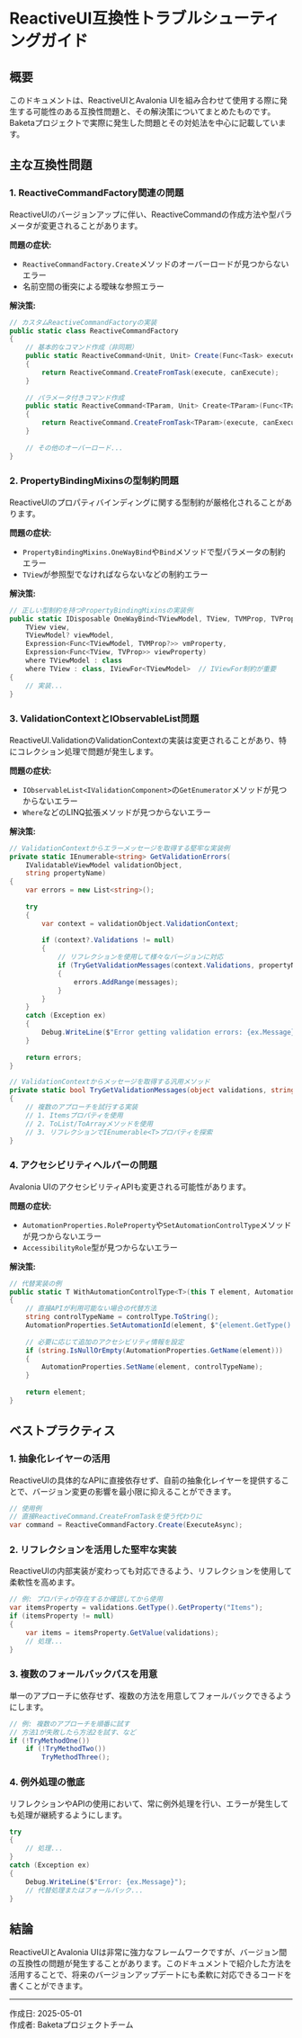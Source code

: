 # ReactiveUI互換性トラブルシューティングガイド

## 概要

このドキュメントは、ReactiveUIとAvalonia UIを組み合わせて使用する際に発生する可能性のある互換性問題と、その解決策についてまとめたものです。Baketaプロジェクトで実際に発生した問題とその対処法を中心に記載しています。

## 主な互換性問題

### 1. ReactiveCommandFactory関連の問題

ReactiveUIのバージョンアップに伴い、ReactiveCommandの作成方法や型パラメータが変更されることがあります。

**問題の症状:**
- `ReactiveCommandFactory.Create`メソッドのオーバーロードが見つからないエラー
- 名前空間の衝突による曖昧な参照エラー

**解決策:**
```csharp
// カスタムReactiveCommandFactoryの実装
public static class ReactiveCommandFactory
{
    // 基本的なコマンド作成（非同期）
    public static ReactiveCommand<Unit, Unit> Create(Func<Task> execute, IObservable<bool>? canExecute = null)
    {
        return ReactiveCommand.CreateFromTask(execute, canExecute);
    }
    
    // パラメータ付きコマンド作成
    public static ReactiveCommand<TParam, Unit> Create<TParam>(Func<TParam, Task> execute, IObservable<bool>? canExecute = null)
    {
        return ReactiveCommand.CreateFromTask<TParam>(execute, canExecute);
    }
    
    // その他のオーバーロード...
}
```

### 2. PropertyBindingMixinsの型制約問題

ReactiveUIのプロパティバインディングに関する型制約が厳格化されることがあります。

**問題の症状:**
- `PropertyBindingMixins.OneWayBind`や`Bind`メソッドで型パラメータの制約エラー
- `TView`が参照型でなければならないなどの制約エラー

**解決策:**
```csharp
// 正しい型制約を持つPropertyBindingMixinsの実装例
public static IDisposable OneWayBind<TViewModel, TView, TVMProp, TVProp>(
    TView view, 
    TViewModel? viewModel,
    Expression<Func<TViewModel, TVMProp?>> vmProperty,
    Expression<Func<TView, TVProp>> viewProperty)
    where TViewModel : class
    where TView : class, IViewFor<TViewModel>  // IViewFor制約が重要
{
    // 実装...
}
```

### 3. ValidationContextとIObservableList問題

ReactiveUI.ValidationのValidationContextの実装は変更されることがあり、特にコレクション処理で問題が発生します。

**問題の症状:**
- `IObservableList<IValidationComponent>`の`GetEnumerator`メソッドが見つからないエラー
- `Where`などのLINQ拡張メソッドが見つからないエラー

**解決策:**
```csharp
// ValidationContextからエラーメッセージを取得する堅牢な実装例
private static IEnumerable<string> GetValidationErrors(
    IValidatableViewModel validationObject, 
    string propertyName)
{
    var errors = new List<string>();
    
    try
    {
        var context = validationObject.ValidationContext;
        
        if (context?.Validations != null)
        {
            // リフレクションを使用して様々なバージョンに対応
            if (TryGetValidationMessages(context.Validations, propertyName, out var messages))
            {
                errors.AddRange(messages);
            }
        }
    }
    catch (Exception ex)
    {
        Debug.WriteLine($"Error getting validation errors: {ex.Message}");
    }
    
    return errors;
}

// ValidationContextからメッセージを取得する汎用メソッド
private static bool TryGetValidationMessages(object validations, string propertyName, out IEnumerable<string> messages)
{
    // 複数のアプローチを試行する実装
    // 1. Itemsプロパティを使用
    // 2. ToList/ToArrayメソッドを使用
    // 3. リフレクションでIEnumerable<T>プロパティを探索
}
```

### 4. アクセシビリティヘルパーの問題

Avalonia UIのアクセシビリティAPIも変更される可能性があります。

**問題の症状:**
- `AutomationProperties.RoleProperty`や`SetAutomationControlType`メソッドが見つからないエラー
- `AccessibilityRole`型が見つからないエラー

**解決策:**
```csharp
// 代替実装の例
public static T WithAutomationControlType<T>(this T element, AutomationControlType controlType) where T : Control
{
    // 直接APIが利用可能ない場合の代替方法
    string controlTypeName = controlType.ToString();
    AutomationProperties.SetAutomationId(element, $"{element.GetType().Name}_{controlTypeName}");
    
    // 必要に応じて追加のアクセシビリティ情報を設定
    if (string.IsNullOrEmpty(AutomationProperties.GetName(element)))
    {
        AutomationProperties.SetName(element, controlTypeName);
    }
    
    return element;
}
```

## ベストプラクティス

### 1. 抽象化レイヤーの活用

ReactiveUIの具体的なAPIに直接依存せず、自前の抽象化レイヤーを提供することで、バージョン変更の影響を最小限に抑えることができます。

```csharp
// 使用例
// 直接ReactiveCommand.CreateFromTaskを使う代わりに
var command = ReactiveCommandFactory.Create(ExecuteAsync);
```

### 2. リフレクションを活用した堅牢な実装

ReactiveUIの内部実装が変わっても対応できるよう、リフレクションを使用して柔軟性を高めます。

```csharp
// 例: プロパティが存在するか確認してから使用
var itemsProperty = validations.GetType().GetProperty("Items");
if (itemsProperty != null)
{
    var items = itemsProperty.GetValue(validations);
    // 処理...
}
```

### 3. 複数のフォールバックパスを用意

単一のアプローチに依存せず、複数の方法を用意してフォールバックできるようにします。

```csharp
// 例: 複数のアプローチを順番に試す
// 方法1が失敗したら方法2を試す、など
if (!TryMethodOne())
    if (!TryMethodTwo())
        TryMethodThree();
```

### 4. 例外処理の徹底

リフレクションやAPIの使用において、常に例外処理を行い、エラーが発生しても処理が継続するようにします。

```csharp
try
{
    // 処理...
}
catch (Exception ex)
{
    Debug.WriteLine($"Error: {ex.Message}");
    // 代替処理またはフォールバック...
}
```

## 結論

ReactiveUIとAvalonia UIは非常に強力なフレームワークですが、バージョン間の互換性の問題が発生することがあります。このドキュメントで紹介した方法を活用することで、将来のバージョンアップデートにも柔軟に対応できるコードを書くことができます。

---

作成日: 2025-05-01  
作成者: Baketaプロジェクトチーム
